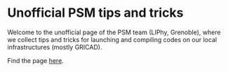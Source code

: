 # Unofficial PSM tips and tricks

Welcome to the unofficial page of the PSM team (LIPhy, Grenoble), where
we collect tips and tricks for launching and compiling codes on our
local infrastructures (mostly GRICAD).

Find the page [here](https://psm-compute.github.io/).
